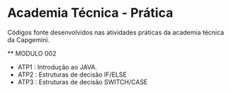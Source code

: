 # Academia Técnica - Prática
Códigos fonte desenvolvidos nas atividades práticas da academia técnica da Capgemini.

** MODULO 002 
- ATP1 : Introdução ao JAVA.
- ATP2 : Estruturas de decisão IF/ELSE
- ATP3 : Estruturas de decisão SWITCH/CASE
